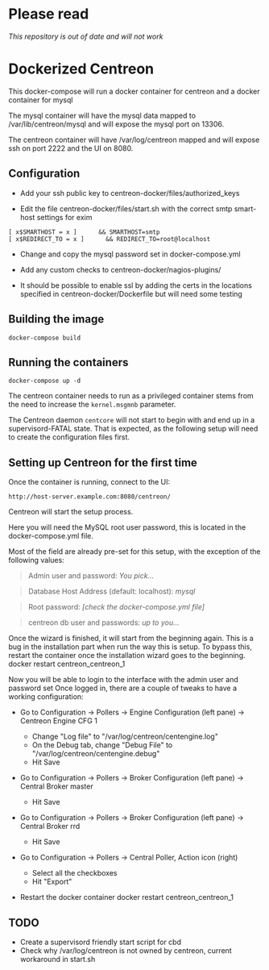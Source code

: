 # Please read
*This repository is out of date and will not work*

# Dockerized Centreon

This docker-compose will run a docker container for centreon and a docker container for mysql

The mysql container will have the mysql data mapped to /var/lib/centreon/mysql and will expose the mysql port on 13306.

The centreon container will have /var/log/centreon mapped and will expose ssh on port 2222 and the UI on 8080.

## Configuration

* Add your ssh public key to centreon-docker/files/authorized_keys

* Edit the file centreon-docker/files/start.sh with the correct smtp smart-host settings for exim

```
[ x$SMARTHOST = x ]      && SMARTHOST=smtp
[ x$REDIRECT_TO = x ]      && REDIRECT_TO=root@localhost
```
* Change and copy the mysql password set in docker-compose.yml

* Add any custom checks to centreon-docker/nagios-plugins/

* It should be possible to enable ssl by adding the certs in the locations specified in centreon-docker/Dockerfile but will need some testing

## Building the image

	docker-compose build 

## Running the containers

	docker-compose up -d

The centreon container needs to run as a privileged container stems from the need to increase the `kernel.msgmnb` parameter.

The Centreon daemon `centcore` will not start to begin with and end up in a supervisord-FATAL state. That is expected, as the following setup will need to create the configuration files first. 

## Setting up Centreon for the first time

Once the container is running, connect to the UI:

	http://host-server.example.com:8080/centreon/

Centreon will start the setup process. 

Here you will need the MySQL root user password, this is located in the docker-compose.yml file.

Most of the field are already pre-set for this setup, with the exception of the following values:
> Admin user and password: *You pick...*

> Database Host Address (default: localhost): *mysql*

> Root password: *[check the docker-compose.yml file]*

> centreon db user and passwords: *up to you...*

Once the wizard is finished, it will start from the beginning again. This is a bug in the installation part when run the way this is setup.
To bypass this, restart the container once the installation wizard goes to the beginning.
	docker restart centreon_centreon_1

Now you will be able to login to the interface with the admin user and password set
Once logged in, there are a couple of tweaks to have a working configuration:

* Go to Configuration -> Pollers -> Engine Configuration (left pane) -> Centreon Engine CFG 1
  * Change "Log file" to "/var/log/centreon/centengine.log"
  * On the Debug tab, change "Debug File" to "/var/log/centreon/centengine.debug"
  * Hit Save

* Go to Configuration -> Pollers -> Broker Configuration (left pane) -> Central Broker master
  * Hit Save

* Go to Configuration -> Pollers -> Broker Configuration (left pane) -> Central Broker rrd
  * Hit Save

* Go to Configuration -> Pollers -> Central Poller, Action icon (right)
  * Select all the checkboxes
  * Hit "Export"

* Restart the docker container
	docker restart centreon_centreon_1
 
## TODO

* Create a supervisord friendly start script for cbd
* Check why /var/log/centreon is not owned by centreon, current workaround in start.sh



